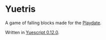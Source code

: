 # Yuetris

A game of falling blocks made for the [Playdate](https://play.date).

Written in [Yuescript 0.12.0](https://yuescript.org).
